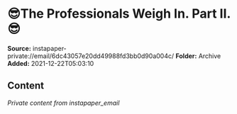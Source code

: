 # 😎The Professionals Weigh In. Part II.😎

**Source:** instapaper-private://email/6dc43057e20dd49988fd3bb0d90a004c/
**Folder:** Archive
**Added:** 2021-12-22T05:03:10




## Content
*Private content from instapaper_email*
